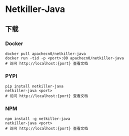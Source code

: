 # Netkiller-Java

## 下载

### Docker

```
docker pull apachecn0/netkiller-java
docker run -tid -p <port>:80 apachecn0/netkiller-java
# 访问 http://localhost:{port} 查看文档
```

### PYPI

```
pip install netkiller-java
netkiller-java <port>
# 访问 http://localhost:{port} 查看文档
```

### NPM

```
npm install -g netkiller-java
netkiller-java <port>
# 访问 http://localhost:{port} 查看文档
```